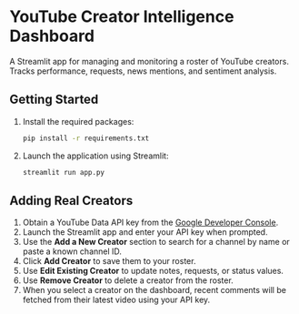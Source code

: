 # YouTube Creator Intelligence Dashboard

A Streamlit app for managing and monitoring a roster of YouTube creators. Tracks performance, requests, news mentions, and sentiment analysis.

## Getting Started

1. Install the required packages:

   ```bash
   pip install -r requirements.txt
   ```

2. Launch the application using Streamlit:

   ```bash
   streamlit run app.py
   ```

## Adding Real Creators

1. Obtain a YouTube Data API key from the [Google Developer Console](https://console.cloud.google.com/).
2. Launch the Streamlit app and enter your API key when prompted.
3. Use the **Add a New Creator** section to search for a channel by name or paste a known channel ID.
4. Click **Add Creator** to save them to your roster.
5. Use **Edit Existing Creator** to update notes, requests, or status values.
6. Use **Remove Creator** to delete a creator from the roster.
7. When you select a creator on the dashboard, recent comments will be fetched from their latest video using your API key.

